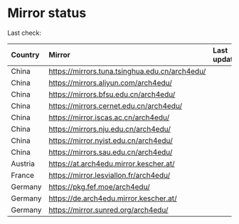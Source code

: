 <script src="./time.js"></script>
# Mirror status
Last check: <script type="text/javascript">localize(1714879153.7271626);</script>

|Country|Mirror|Last update|
|:------|:-----|:----------|
|China|https://mirrors.tuna.tsinghua.edu.cn/arch4edu/|<script type="text/javascript">localize(1714847501);</script>|
|China|https://mirrors.aliyun.com/arch4edu/|<script type="text/javascript">localize(1714847501);</script>|
|China|https://mirrors.bfsu.edu.cn/arch4edu/|<script type="text/javascript">localize(1714847501);</script>|
|China|https://mirrors.cernet.edu.cn/arch4edu/|<script type="text/javascript">localize(1714847501);</script>|
|China|https://mirror.iscas.ac.cn/arch4edu/|<script type="text/javascript">localize(1714847501);</script>|
|China|https://mirrors.nju.edu.cn/arch4edu/|<script type="text/javascript">localize(1714847501);</script>|
|China|https://mirror.nyist.edu.cn/arch4edu/|<script type="text/javascript">localize(1714804338);</script>|
|China|https://mirrors.sau.edu.cn/arch4edu/|<script type="text/javascript">localize(1714847501);</script>|
|Austria|https://at.arch4edu.mirror.kescher.at/|<script type="text/javascript">localize(1714847501);</script>|
|France|https://mirror.lesviallon.fr/arch4edu/|<script type="text/javascript">localize(1714847501);</script>|
|Germany|https://pkg.fef.moe/arch4edu/|<script type="text/javascript">localize(1714847501);</script>|
|Germany|https://de.arch4edu.mirror.kescher.at/|<script type="text/javascript">localize(1714847501);</script>|
|Germany|https://mirror.sunred.org/arch4edu/|<script type="text/javascript">localize(1714847501);</script>|

<script src="./tablefilter/tablefilter.js"></script>
<script src="./table.js"></script>